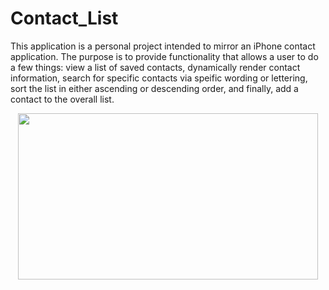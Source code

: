 # Contact_List
This application is a personal project intended to mirror an iPhone contact application.  The purpose is to provide functionality that allows a user to do a few things: view a list of saved contacts, dynamically render contact information, search for specific contacts via speific wording or lettering, sort the list in either ascending or descending order, and finally, add a contact to the overall list.

<img src="https://media.giphy.com/media/Bz0VxzLCAPUgdxyTLE/giphy.gif" width="480" height="266" style="display:block; margin-left: auto; margin-right: auto;"></img>
